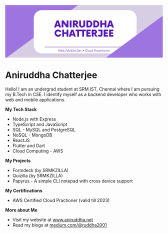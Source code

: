 <div style="text-align:center;"><img style="display:block" src="https://raw.githubusercontent.com/ruddha2001/ruddha2001/master/assets/images/github-header.png"></div>
<h1>Aniruddha Chatterjee</h1>
<p>Hello! I am an undergrad student at SRM IST, Chennai where I am pursuing my B.Tech in CSE. I identify myself as a backend developer who works with web and mobile applications.</p>
<p>
<b>My Tech Stack</b>
<ul>
<li>Node.js with Express</li>
<li>TypeScript and JavaScript</li>
<li>SQL - MySQL and PostgreSQL</li>
<li>NoSQL - MongoDB</li>
<li>ReactJS</li>
<li>Flutter and Dart</li>
<li>Cloud Computing - AWS</li>
</ul>
</p>
<p>
<b>My Projects</b>
<ul>
<li>Formdeck (by SRMKZILLA)</li>
<li>Quizilla (by SRMKZILLA)</li>
<li>Papyrus - A simple CLI notepad with cross device support</li>
</ul>
</p>
<p>
<b>My Certifications</b>
<ul>
<li>AWS Certified Cloud Practioner (valid till 2023)</li>
</ul>
</p>
<p>
<b>More about Me</b>
<ul>
<li>Visit my website at <a href="https://www.aniruddha.net" target="_blank">www.aniruddha.net</a></li>
<li>Read my blogs at <a href="https://medium.com/@ruddha2001" target="_blank">medium.com/@ruddha2001</a></li>
</ul>
</p>
